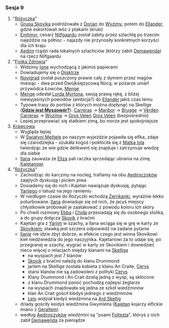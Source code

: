 ### Sesja 9
1. "[Różyczka](#l_rozyczka)"
	* [Grupa Skovika](#p_wedrowna_banda_skovika) podróżowała z [Dorian](#l_dorian) do [Wyzimy](#l_wyzima), potem do [Ellander](#l_m_ellander), gdzie eskortowali wóz z ptakami (kruki)
	* [Emhmyr](#p_emhyr), cesarz [Nilfgaardu](#l_nilfgaard) został zabity przez szlachtę po trzecim najeździe na północ - najazdy nie przynosiły konkretnych korzyści dla ich kraju
	* [Aedirn](#l_aedirn) rządzi rada lokalnych szlachciów (którzy zabili [Demawenda](#p_krol_demawend)) na rzecz Nilfgaardu
2. "[Fiolka Zdrowia](#l_fiolka_zdrowia)"
	* Widzimy [Ignę](#p_igna) wychodzącą z jakimiś papierami
	* Dowiadujemy się o [Dijsktrze](#p_dijsktra)
	* [Novigrad](#l_novigrad) został puszczony prawie cały z dymem przez magów miesiąc - dwa przed Dwójksiężycową Nocą; w pożarze umarł przywódca Łowców, [Menge](#p_menge)
	* [Menge](#p_menge) odesłał [Lorda Myrtona](#p_lord_myrton), swoją prawą rękę, z bliżej niewyjaśniych powodów (ambicja?) do [Ellander](#l_ellander) jakiś czas temu
	* Typowe trasy do portów z których można dopłynąć na Skellige (**[Gdzie jest Myszowór?](#z_q10)**):
		[Carreras](#l_carreras) → [Maribor](#l_maribor) → [Brugge](#l_brugge) → [Verden](#l_verden)
		[Carreras](#l_carreras) → [Wyzima](#l_wyzima) → [Gros Velen](#l_gros_velen)
		[Gros Velen](#l_gros_velen) (bezpośrednio)
	* Lepiej przeprawiać się statkiem zimą, bo morze jest spokojniejsze
3. [Krawcowa](#p_eliza)
	* Wygląda lepiej
	* W [Świątyni Melitele](#l_smelitele) po naszym wyjeździe pojawiła się elfka, zdaje się czarodziejka - szukała kogoś i pokłóciła się z [Matką Iolą](#p_matka_iola) twierdząc że wie gdzie delikwent się znajduje i zatrzymuje wiedzę dla siebie
	* [Ilana](#g_ilana) zauważa że [Eliza](#p_eliza) pali raczka sprzedając ubrania na zimę [Kajetanowi](#g_kajetan)
4. "[Różyczka](#l_rozyczka)"
	* Zachodząc do karczmy na nocleg, trafiamy na obu [Aedirnczyków](#p_yarii) zajętych dyskusją i piciem piwa
	* Dosiadamy się do nich i Kajetan nawiązuje dyskusję, pytając [Yariiego](#p_yarii) o tatuaż na jego ramieniu
	* W niedługim czasie do Różyczki wchodzą [Zerrikanki](#p_chida), wyraźnie lekko poturbowane. [Ilana](#g_ilana) dowiaduje się od nich, że jacyś miejscy chłystkowie próbowali je zaatakować z powodu koloru ich skóry
	* Po chwili rozmowy [Ebba](#p_ebba) i [Chida](#p_chida) przesiadają się do osobnego stolika, a do grupy dołącza [Skovik](#p_skovik) z braćmi
	* Kajetan gra z [Yariim](#p_yarii) w szachy, a Ilana wciąga się w grę w karty ze [Skovikiem](#p_skovik); stawką jest szczera odpowiedź na zadane pytanie
	* [Ilanie](#g_ilana) nie idzie zbyt dobrze, w efekcie czego jest winna Skovikowi kieł niedźwiedzia do jego naszyjnika. Kajetanowi za to udaje się, po przegranej w szachy, wygrać w karty ze Skovikiem i dowiedzieć nieco więcej o relacjach między klanami na [Skellige](#l_wyspy_skellige)
		* na wyspach jest 7 klanów
		* [Skovik](#p_skovik) z braćmi należą do klanu Drummond
		* jarlem na Skellige została kobieta z klanu An Craite, [Cerys](#p_cerys)
		* starsi klanów nie są zadowoleni z polityki [Cerys](#p_cerys)
		* Klany Drummond i An Crait dzielą jedną z wysp, są skłócone
		* z klanu Drummond ponoć pochodzą najlepsi żeglarze
		* na wyspach znajdowała się jedna ze szkół wiedźminów
		* klan An Crait gościł kiedyś jednego z wiedźminów
		* [Leiv](#p_leiv) widział kiedyś wiedźmina na [Ard Skellig](#l_ard_skellig)
	* driady gościły keidyś wiedźmina Gwymleita ([Kajetan](#g_kajetan) kojarzy elfickie miano z [Geraltem](#p_geralt))
	* według [Aedirnczyków](#p_yarii) wiedźmini są "psami [Foltesta](#p_krol_foltest)", któryś z nich zabił [Demawenda](#p_krol_demawend) za pieniądze